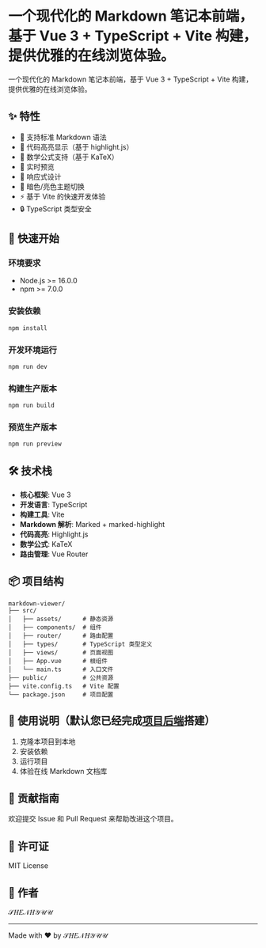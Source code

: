 # 一个现代化的 Markdown 笔记本前端，基于 Vue 3 + TypeScript + Vite 构建，提供优雅的在线浏览体验。


一个现代化的 Markdown 笔记本前端，基于 Vue 3 + TypeScript + Vite 构建，提供优雅的在线浏览体验。

## ✨ 特性

- 📝 支持标准 Markdown 语法
- 🎨 代码高亮显示（基于 highlight.js）
- 🔢 数学公式支持（基于 KaTeX）
- 🎯 实时预览
- 📱 响应式设计
- 🌙 暗色/亮色主题切换
- ⚡ 基于 Vite 的快速开发体验
- 🔒 TypeScript 类型安全

## 🚀 快速开始

### 环境要求

- Node.js >= 16.0.0
- npm >= 7.0.0

### 安装依赖

```bash
npm install
```

### 开发环境运行

```bash
npm run dev
```

### 构建生产版本

```bash
npm run build
```

### 预览生产版本

```bash
npm run preview
```

## 🛠️ 技术栈

- **核心框架**: Vue 3
- **开发语言**: TypeScript
- **构建工具**: Vite
- **Markdown 解析**: Marked + marked-highlight
- **代码高亮**: Highlight.js
- **数学公式**: KaTeX
- **路由管理**: Vue Router

## 📦 项目结构

```
markdown-viewer/
├── src/
│   ├── assets/      # 静态资源
│   ├── components/  # 组件
│   ├── router/      # 路由配置
│   ├── types/       # TypeScript 类型定义
│   ├── views/       # 页面视图
│   ├── App.vue      # 根组件
│   └── main.ts      # 入口文件
├── public/          # 公共资源
├── vite.config.ts   # Vite 配置
└── package.json     # 项目配置
```

## 📝 使用说明（默认您已经完成[项目后端](https://github.com/shenhyuu/mdviewerb "点击前往项目后端")搭建）

1. 克隆本项目到本地
2. 安装依赖
3. 运行项目
4. 体验在线 Markdown 文档库

## 🤝 贡献指南

欢迎提交 Issue 和 Pull Request 来帮助改进这个项目。

## 📄 许可证

MIT License

## 👥 作者

𝒮𝐻𝐸𝒩𝐻𝒴𝒰𝒰

---
Made with ❤️ by 𝒮𝐻𝐸𝒩𝐻𝒴𝒰𝒰 